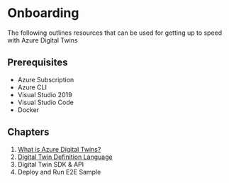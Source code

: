 # Onboarding

The following outlines resources that can be used for getting up to speed with Azure Digital Twins

## Prerequisites

- Azure Subscription
- Azure CLI
- Visual Studio 2019
- Visual Studio Code
- Docker

## Chapters

1. [What is Azure Digital Twins?](01-adt-overview.md)
1. [Digital Twin Definition Language](02-digital-twin-definition-language.md)
1. Digital Twin SDK & API
1. Deploy and Run E2E Sample 
